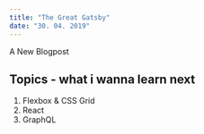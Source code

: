 ```yaml
---
title: "The Great Gatsby"
date: "30. 04. 2019"
---
```


A New Blogpost

## Topics - what i wanna learn next

1. Flexbox & CSS Grid
2. React
3. GraphQL